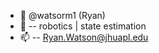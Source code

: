 - 👋 @watsorm1 (Ryan)
- 👀 -- robotics | state estimation 
- 📫 -- Ryan.Watson@jhuapl.edu

<!---
watsorm1/watsorm1 is a ✨ special ✨ repository because its `README.md` (this file) appears on your GitHub profile.
You can click the Preview link to take a look at your changes.
--->
